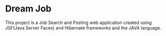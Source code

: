 <h1><b>Dream Job</b></h1>

This project is a Job Search and Posting web application created using JSF(Java Server Faces) and Hibernate frameworks and the JAVA language.
